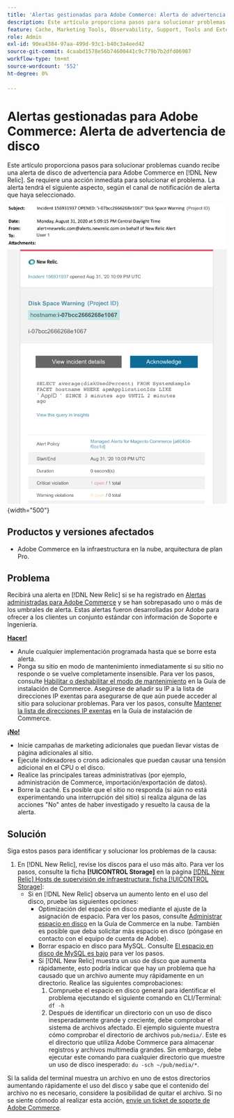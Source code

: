 ```yaml
---
title: 'Alertas gestionadas para Adobe Commerce: Alerta de advertencia de disco'
description: Este artículo proporciona pasos para solucionar problemas cuando recibe una alerta de disco de advertencia para Adobe Commerce en  [!DNL New Relic]. Se requiere una acción inmediata para solucionar el problema.
feature: Cache, Marketing Tools, Observability, Support, Tools and External Services
role: Admin
exl-id: 90ea4384-97aa-499d-93c1-b40c3a4eed42
source-git-commit: 4caabd1578e56b74600441c9c779b7b2dfd06987
workflow-type: tm+mt
source-wordcount: '552'
ht-degree: 0%

---
```


# Alertas gestionadas para Adobe Commerce: Alerta de advertencia de disco

Este artículo proporciona pasos para solucionar problemas cuando recibe una alerta de disco de advertencia para Adobe Commerce en [!DNL New Relic]. Se requiere una acción inmediata para solucionar el problema. La alerta tendrá el siguiente aspecto, según el canal de notificación de alerta que haya seleccionado.

![Notificación de advertencia de espacio en disco que muestra el umbral de uso de almacenamiento excedido](../../assets/managed-alerts/disk-warning-magento-managed.png){width="500"}

## Productos y versiones afectados

* Adobe Commerce en la infraestructura en la nube, arquitectura de plan Pro.

## Problema

Recibirá una alerta en [!DNL New Relic] si se ha registrado en [Alertas administradas para Adobe Commerce](managed-alerts-for-magento-commerce.md) y se han sobrepasado uno o más de los umbrales de alerta. Estas alertas fueron desarrolladas por Adobe para ofrecer a los clientes un conjunto estándar con información de Soporte e Ingeniería.

<u> **Hacer!** </u>

* Anule cualquier implementación programada hasta que se borre esta alerta.
* Ponga su sitio en modo de mantenimiento inmediatamente si su sitio no responde o se vuelve completamente insensible. Para ver los pasos, consulte [Habilitar o deshabilitar el modo de mantenimiento](https://experienceleague.adobe.com/en/docs/commerce-operations/installation-guide/tutorials/maintenance-mode) en la Guía de instalación de Commerce. Asegúrese de añadir su IP a la lista de direcciones IP exentas para asegurarse de que aún puede acceder al sitio para solucionar problemas. Para ver los pasos, consulte [Mantener la lista de direcciones IP exentas](https://experienceleague.adobe.com/en/docs/commerce-operations/installation-guide/tutorials/maintenance-mode#maintain-the-list-of-exempt-ip-addresses) en la Guía de instalación de Commerce.

<u> **¡No!** </u>

* Inicie campañas de marketing adicionales que puedan llevar vistas de página adicionales al sitio.
* Ejecute indexadores o crons adicionales que puedan causar una tensión adicional en el CPU o el disco.
* Realice las principales tareas administrativas (por ejemplo, administración de Commerce, importación/exportación de datos).
* Borre la caché. Es posible que el sitio no responda (si aún no está experimentando una interrupción del sitio) si realiza alguna de las acciones &quot;No&quot; antes de haber investigado y resuelto la causa de la alerta.

## Solución

Siga estos pasos para identificar y solucionar los problemas de la causa:

1. En [!DNL New Relic], revise los discos para el uso más alto. Para ver los pasos, consulte la ficha **[!UICONTROL Storage]** en la página [[!DNL New Relic] Hosts de supervisión de infraestructura: ficha [!UICONTROL Storage]](https://docs.newrelic.com/docs/infrastructure/infrastructure-data/infrastructure-ui-pages/infra-hosts-ui-page/#storage):
   * Si en [!DNL New Relic] observa un aumento lento en el uso del disco, pruebe las siguientes opciones:
      * Optimización del espacio en disco mediante el ajuste de la asignación de espacio. Para ver los pasos, consulte [Administrar espacio en disco](https://experienceleague.adobe.com/en/docs/commerce-on-cloud/user-guide/develop/storage/manage-disk-space) en la Guía de Commerce en la nube. También es posible que deba solicitar más espacio en disco (póngase en contacto con el equipo de cuenta de Adobe).
      * Borrar espacio en disco para MySQL. Consulte [El espacio en disco de MySQL es bajo](https://experienceleague.adobe.com/en/docs/commerce-knowledge-base/kb/troubleshooting/database/mysql-disk-space-is-low-on-magento-commerce-cloud) para ver los pasos.
      * Si [!DNL New Relic] muestra un uso de disco que aumenta rápidamente, esto podría indicar que hay un problema que ha causado que un archivo aumente muy rápidamente en un directorio. Realice las siguientes comprobaciones:
         1. Compruebe el espacio en disco general para identificar el problema ejecutando el siguiente comando en CLI/Terminal: `df -h`
         1. Después de identificar un directorio con un uso de disco inesperadamente grande y creciente, debe comprobar el sistema de archivos afectado. El ejemplo siguiente muestra cómo comprobar el directorio de archivos `pub/media/`. Este es el directorio que utiliza Adobe Commerce para almacenar registros y archivos multimedia grandes. Sin embargo, debe ejecutar este comando para cualquier directorio que muestre un uso de disco inesperado: `du -sch ~/pub/media/*`.

Si la salida del terminal muestra un archivo en uno de estos directorios aumentando rápidamente el uso del disco y sabe que el contenido del archivo no es necesario, considere la posibilidad de quitar el archivo. Si no se siente cómodo al realizar esta acción, [envíe un ticket de soporte de Adobe Commerce](https://experienceleague.adobe.com/en/docs/commerce-knowledge-base/kb/help-center-guide/magento-help-center-user-guide#support-case).
